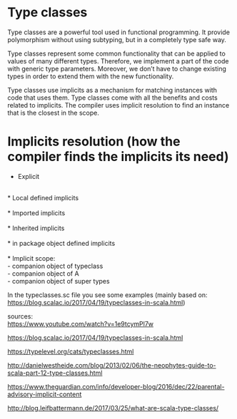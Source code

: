 # Type classes
Type classes are a powerful tool used in functional programming. It provide polymorphism without using subtyping, 
but in a completely type safe way. 

Type classes represent some common functionality that can be applied to values of many different types. Therefore, we 
implement a part of the code with generic type parameters. Moreover, we don’t have to change existing types in 
order to extend them with the new functionality. 

Type classes use implicits as a mechanism for matching instances with code that uses them. Type classes come with all the benefits and costs related to implicits.
The compiler uses implicit resolution to find an instance that is the closest in the scope.

# Implicits resolution (how the compiler finds the implicits its need)

* Explicit<br />
<br />
* Local defined implicits<br />
<br />
* Imported implicits<br />
<br />
* Inherited implicits<br />
<br />
* in package object defined implicits<br />
<br />
* Implicit scope:<br />
    - companion object of typeclass<br />
    - companion object of A<br />
    - companion object of super types<br />
    
In the typeclasses.sc file you see some examples (mainly based on: https://blog.scalac.io/2017/04/19/typeclasses-in-scala.html)


sources:<br />
https://www.youtube.com/watch?v=1e9tcymPl7w

https://blog.scalac.io/2017/04/19/typeclasses-in-scala.html  

https://typelevel.org/cats/typeclasses.html

http://danielwestheide.com/blog/2013/02/06/the-neophytes-guide-to-scala-part-12-type-classes.html

https://www.theguardian.com/info/developer-blog/2016/dec/22/parental-advisory-implicit-content

http://blog.leifbattermann.de/2017/03/25/what-are-scala-type-classes/